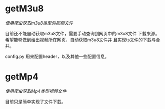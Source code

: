 # getM3u8

*使用爬虫获取m3u8类型的视频文件*

目前还不能自动获取m3u8文件，需要手动查询到网页中的m3u8文件
下载来源。希望能够做到给出视频所在网页，自动获取m3u8文件并
且实现ts文件的下载与合并。

config.py 用来配置header，以及其他一些配置信息。


# getMp4

*使用爬虫获取Mp4类型视频文件*

目前只是简单实现了文件下载。
